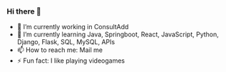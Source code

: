 ### Hi there 👋

- 🔭 I’m currently working in ConsultAdd
- 🌱 I’m currently learning Java, Springboot, React, JavaScript, Python, Django, Flask, SQL, MySQL, APIs
- 📫 How to reach me: Mail me
- ⚡ Fun fact: I like playing videogames
